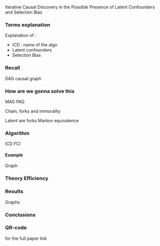 Iterative Causal Discovery in the Possible Presence of Latent Confounders and Selection Bias

### Terms explanation

Explanation of :
- ICD : name of the algo
- Latent confounders
- Selection Bias

### Recall

DAG causal graph

### How are we gonna solve this

MAG
PAG

Chain, forks and immorality

Latent are forks
Markov equivalence

### Algorithm

ICD
FCI

#### Example

Graph

### Theory Efficiency



### Results

Graphs


### Conclusions



### QR-code

for the full paper link
